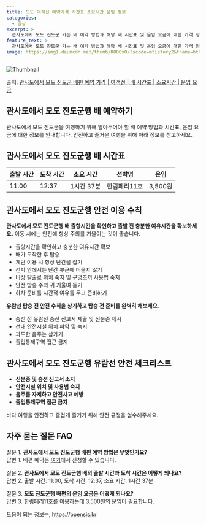 ```yaml
---
title: 모도 여객선 예약가격 시간표 소요시간 운임 정보
categories:
  - 일상
excerpt: >
  관사도에서 모도 진도군 가는 배 예약 방법과 해당 배 시간표 및 운임 요금에 대한 가격 정보를 안내 드리겠습니다. 안전하고 재밋는 모도 진도군행 여행을 위해 아래 정보 참고하시기 바랍니다. 모도 진도군행 배편 예약하기 👈 클릭관사도에서 모도 진도군행 배 시간표출발 시간도착 시간소요 시간선박명요금11:0012:371시간 37분한림페리11호3,500원모도 진도군행 배편 예약하기 👈 클릭관사도에서 모도 진도군행 여객선 탑승 시 이용수칙해양 여행을 즐기는 동안 안전을 지키기 위한 필수 수칙들을 소개합니다. 중요한 내용 관사도에서 모도 진도군행 배 출항시간을 확인하고 출발 전 충분한 여유시간을 확보하세요. 이동 시에는 안전에 항상 주의를 기울이는 것이 좋습니다. 관사도에서 모도 진도군행 선박 안전 이용 수칙 1)..
feature_text: >
  관사도에서 모도 진도군 가는 배 예약 방법과 해당 배 시간표 및 운임 요금에 대한 가격 정보를 안내 드리겠습니다. 안전하고 재밋는 모도 진도군행 여행을 위해 아래 정보 참고하시기 바랍니다. 모도 진도군행 배편 예약하기 👈 클릭관사도에서 모도 진도군행 배 시간표출발 시간도착 시간소요 시간선박명요금11:0012:371시간 37분한림페리11호3,500원모도 진도군행 배편 예약하기 👈 클릭관사도에서 모도 진도군행 여객선 탑승 시 이용수칙해양 여행을 즐기는 동안 안전을 지키기 위한 필수 수칙들을 소개합니다. 중요한 내용 관사도에서 모도 진도군행 배 출항시간을 확인하고 출발 전 충분한 여유시간을 확보하세요. 이동 시에는 안전에 항상 주의를 기울이는 것이 좋습니다. 관사도에서 모도 진도군행 선박 안전 이용 수칙 1)..
image: https://img1.daumcdn.net/thumb/R800x0/?scode=mtistory2&fname=https%3A%2F%2Fblog.kakaocdn.net%2Fdn%2Fmazn5%2FbtsHDNwTyS7%2F88SsV7Okga3YLkvfv0Un81%2Fimg.webp
---
```


![Thumbnail](https://img1.daumcdn.net/thumb/R800x0/?scode=mtistory2&fname=https%3A%2F%2Fblog.kakaocdn.net%2Fdn%2Fmazn5%2FbtsHDNwTyS7%2F88SsV7Okga3YLkvfv0Un81%2Fimg.webp)

<p>출처: <a href="https://opensis.kr/entry/%EA%B4%80%EC%82%AC%EB%8F%84%EC%97%90%EC%84%9C-%EB%AA%A8%EB%8F%84-%EC%A7%84%EB%8F%84%EA%B5%B0-%EB%B0%B0%ED%8E%B8-%EC%98%88%EC%95%BD-%EA%B0%80%EA%B2%A9-%EC%97%AC%EA%B0%9D%EC%84%A0-%EB%B0%B0-%EC%8B%9C%EA%B0%84%ED%91%9C-%EC%86%8C%EC%9A%94%EC%8B%9C%EA%B0%84-%EC%9A%B4%EC%9E%84-%EC%9A%94%EA%B8%88" rel="dofollow">관사도에서 모도 진도군 배편 예약 가격 | 여객선 | 배 시간표 | 소요시간 | 운임 요금</a> </p>

## 관사도에서 모도 진도군행 배 예약하기

관사도에서 모도 진도군을 여행하기 위해 알아두어야 할 배 예약 방법과 시간표, 운임 요금에 대한 정보를 안내합니다. 안전하고 즐거운 여행을
위해 아래 정보를 참고하세요.



## 관사도에서 모도 진도군행 배 시간표

**출발 시간** | **도착 시간** | **소요 시간** | **선박명** | **운임**  
---|---|---|---|---  
11:00 | 12:37 | 1시간 37분 | 한림페리11호 | 3,500원  
  


## 관사도에서 모도 진도군행 안전 이용 수칙

**관사도에서 모도 진도군행 배 출항시간을 확인하고 출발 전 충분한 여유시간을 확보하세요.** 이동 시에는 안전에 항상 주의를 기울이는 것이
좋습니다.

  * 출항시간을 확인하고 충분한 여유시간 확보
  * 배가 도착한 후 탑승
  * 계단 이용 시 항상 난간을 잡기
  * 선박 안에서는 난간 부근에 머물지 않기
  * 비상 탈출로 위치 숙지 및 구명조끼 사용법 숙지
  * 안전 방송 주의 귀 기울여 듣기
  * 하차 준비를 시간적 여유를 두고 준비하기

**유람선 탑승 전 안전 수칙을 상기하고 탑승 전 준비를 완벽히 해보세요.**

  * 승선 전 유람선 승선 신고서 제출 및 신분증 제시
  * 선내 안전시설 위치 파악 및 숙지
  * 과도한 음주는 삼가기
  * 출입통제구역 접근 금지

## 관사도에서 모도 진도군행 유람선 안전 체크리스트

  * **신분증 및 승선 신고서 소지**
  * **안전시설 위치 및 사용법 숙지**
  * **음주를 자제하고 안전사고 예방**
  * **출입통제구역 접근 금지**

바다 여행을 안전하고 즐겁게 즐기기 위해 안전 규정을 엄수해주세요.



## 자주 묻는 질문 FAQ

질문 1. **관사도에서 모도 진도군행 배편 예약 방법은 무엇인가요?**  
답변 1. 배편 예약은 [여기](https://opensis.kr/entry/%EA%B4%80%EC%82%AC%EB%8F%84%EC%97%90%EC%84%9C-%EB%AA%A8%EB%8F%84-%EC%A7%84%EB%8F%84%EA%B5%B0-%EB%B0%B0%ED%8E%B8-%EC%98%88%EC%95%BD-%EA%B0%80%EA%B2%A9-%EC%97%AC%EA%B0%9D%EC%84%A0-%EB%B0%B0-%EC%8B%9C%EA%B0%84%ED%91%9C-%EC%86%8C%EC%9A%94%EC%8B%9C%EA%B0%84-%EC%9A%B4%EC%9E%84-%EC%9A%94%EA%B8%88)에서 신청할 수 있습니다.

질문 2. **관사도에서 모도 진도군행 배의 출발 시간과 도착 시간은 어떻게 되나요?**  
답변 2. 출발 시간: 11:00, 도착 시간: 12:37, 소요 시간: 1시간 37분

질문 3. **모도 진도군행 배편의 운임 요금은 어떻게 되나요?**  
답변 3. 한림페리11호를 이용하는데 3,500원의 운임이 필요합니다.

 

도움이 되는 정보는, <a href="https://opensis.kr" rel="dofollow">https://opensis.kr</a>


